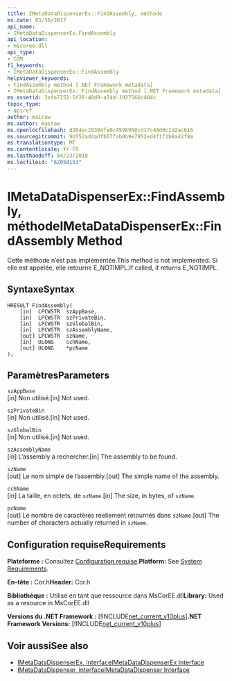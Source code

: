 ```yaml
---
title: IMetaDataDispenserEx::FindAssembly, méthode
ms.date: 03/30/2017
api_name:
- IMetaDataDispenserEx.FindAssembly
api_location:
- mscoree.dll
api_type:
- COM
f1_keywords:
- IMetaDataDispenserEx::FindAssembly
helpviewer_keywords:
- FindAssembly method [.NET Framework metadata]
- IMetaDataDispenserEx::FindAssembly method [.NET Framework metadata]
ms.assetid: 3afe7252-5f28-48d9-a74d-1927566c404c
topic_type:
- apiref
author: mairaw
ms.author: mairaw
ms.openlocfilehash: d204ec29304fe0c4596950cd17c48d0c1d2ac616
ms.sourcegitcommit: 9b552addadfb57fab0b9e7852ed4f1f1b8a42f8e
ms.translationtype: MT
ms.contentlocale: fr-FR
ms.lasthandoff: 04/23/2019
ms.locfileid: "62050153"
---
```

# <a name="imetadatadispenserexfindassembly-method"></a><span data-ttu-id="cc089-102">IMetaDataDispenserEx::FindAssembly, méthode</span><span class="sxs-lookup"><span data-stu-id="cc089-102">IMetaDataDispenserEx::FindAssembly Method</span></span>
<span data-ttu-id="cc089-103">Cette méthode n’est pas implémentée.</span><span class="sxs-lookup"><span data-stu-id="cc089-103">This method is not implemented.</span></span> <span data-ttu-id="cc089-104">Si elle est appelée, elle retourne E_NOTIMPL.</span><span class="sxs-lookup"><span data-stu-id="cc089-104">If called, it returns E_NOTIMPL.</span></span>  
  
## <a name="syntax"></a><span data-ttu-id="cc089-105">Syntaxe</span><span class="sxs-lookup"><span data-stu-id="cc089-105">Syntax</span></span>  
  
```  
HRESULT FindAssembly(  
    [in]  LPCWSTR  szAppBase,  
    [in]  LPCWSTR  szPrivateBin,  
    [in]  LPCWSTR  szGlobalBin,  
    [in]  LPCWSTR  szAssemblyName,  
    [out] LPCWSTR  szName,  
    [in]  ULONG    cchName,  
    [out] ULONG    *pcName  
);  
```  
  
## <a name="parameters"></a><span data-ttu-id="cc089-106">Paramètres</span><span class="sxs-lookup"><span data-stu-id="cc089-106">Parameters</span></span>  
 `szAppBase`  
 <span data-ttu-id="cc089-107">[in] Non utilisé.</span><span class="sxs-lookup"><span data-stu-id="cc089-107">[in] Not used.</span></span>  
  
 `szPrivateBin`  
 <span data-ttu-id="cc089-108">[in] Non utilisé.</span><span class="sxs-lookup"><span data-stu-id="cc089-108">[in] Not used.</span></span>  
  
 `szGlobalBin`  
 <span data-ttu-id="cc089-109">[in] Non utilisé.</span><span class="sxs-lookup"><span data-stu-id="cc089-109">[in] Not used.</span></span>  
  
 `szAssemblyName`  
 <span data-ttu-id="cc089-110">[in] L’assembly à rechercher.</span><span class="sxs-lookup"><span data-stu-id="cc089-110">[in] The assembly to be found.</span></span>  
  
 `szName`  
 <span data-ttu-id="cc089-111">[out] Le nom simple de l’assembly.</span><span class="sxs-lookup"><span data-stu-id="cc089-111">[out] The simple name of the assembly.</span></span>  
  
 `cchName`  
 <span data-ttu-id="cc089-112">[in] La taille, en octets, de `szName`.</span><span class="sxs-lookup"><span data-stu-id="cc089-112">[in] The size, in bytes, of `szName`.</span></span>  
  
 `pcName`  
 <span data-ttu-id="cc089-113">[out] Le nombre de caractères réellement retournés dans `szName`.</span><span class="sxs-lookup"><span data-stu-id="cc089-113">[out] The number of characters actually returned in `szName`.</span></span>  
  
## <a name="requirements"></a><span data-ttu-id="cc089-114">Configuration requise</span><span class="sxs-lookup"><span data-stu-id="cc089-114">Requirements</span></span>  
 <span data-ttu-id="cc089-115">**Plateforme :** Consultez [Configuration requise](../../../../docs/framework/get-started/system-requirements.md).</span><span class="sxs-lookup"><span data-stu-id="cc089-115">**Platform:** See [System Requirements](../../../../docs/framework/get-started/system-requirements.md).</span></span>  
  
 <span data-ttu-id="cc089-116">**En-tête :** Cor.h</span><span class="sxs-lookup"><span data-stu-id="cc089-116">**Header:** Cor.h</span></span>  
  
 <span data-ttu-id="cc089-117">**Bibliothèque :** Utilisé en tant que ressource dans MsCorEE.dll</span><span class="sxs-lookup"><span data-stu-id="cc089-117">**Library:** Used as a resource in MsCorEE.dll</span></span>  
  
 <span data-ttu-id="cc089-118">**Versions du .NET Framework :** [!INCLUDE[net_current_v10plus](../../../../includes/net-current-v10plus-md.md)]</span><span class="sxs-lookup"><span data-stu-id="cc089-118">**.NET Framework Versions:** [!INCLUDE[net_current_v10plus](../../../../includes/net-current-v10plus-md.md)]</span></span>  
  
## <a name="see-also"></a><span data-ttu-id="cc089-119">Voir aussi</span><span class="sxs-lookup"><span data-stu-id="cc089-119">See also</span></span>

- [<span data-ttu-id="cc089-120">IMetaDataDispenserEx, interface</span><span class="sxs-lookup"><span data-stu-id="cc089-120">IMetaDataDispenserEx Interface</span></span>](../../../../docs/framework/unmanaged-api/metadata/imetadatadispenserex-interface.md)
- [<span data-ttu-id="cc089-121">IMetaDataDispenser, interface</span><span class="sxs-lookup"><span data-stu-id="cc089-121">IMetaDataDispenser Interface</span></span>](../../../../docs/framework/unmanaged-api/metadata/imetadatadispenser-interface.md)
